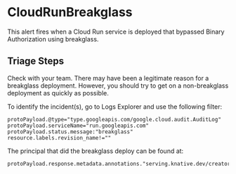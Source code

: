 # CloudRunBreakglass

This alert fires when a Cloud Run service is deployed that bypassed Binary
Authorization using breakglass.

## Triage Steps

Check with your team. There may have been a legitimate reason for a breakglass
deployment. However, you should try to get on a non-breakglass deployment as
quickly as possible.

To identify the incident(s), go to Logs Explorer and use the following filter:

```text
protoPayload.@type="type.googleapis.com/google.cloud.audit.AuditLog"
protoPayload.serviceName="run.googleapis.com"
protoPayload.status.message:"breakglass"
resource.labels.revision_name!=""
```

The principal that did the breakglass deploy can be found at:

```text
protoPayload.response.metadata.annotations."serving.knative.dev/creator"
```
